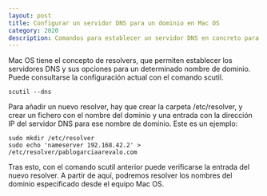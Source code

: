 ```yaml
---
layout: post
title: Configurar un servidor DNS para un dominio en Mac OS
category: 2020
description: Comandos para establecer un servidor DNS en concreto para un dominio específico en un equipo Mac OS
---
```


Mac OS tiene el concepto de resolvers, que permiten establecer los servidores DNS y sus opciones para un determinado nombre de dominio. Puede consultarse la configuración actual con el comando scutil.

```shell
scutil --dns
```

Para añadir un nuevo resolver, hay que crear la carpeta /etc/resolver, y crear un fichero con el nombre del dominio y una entrada con la dirección IP del servidor DNS para ese nombre de dominio. Este es un ejemplo:

```shell
sudo mkdir /etc/resolver
sudo echo 'nameserver 192.168.42.2' > /etc/resolver/pablogarciaarevalo.com
```
Tras esto, con el comando scutil anterior puede verificarse la entrada del nuevo resolver. A partir de aquí, podremos resolver los nombres del dominio especificado desde el equipo Mac OS.
